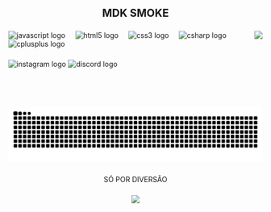 <h2 align="center">MDK SMOKE</h2>

###

<div align="center">
</div>

###

<img align="right" height="150" src="https://cdn.discordapp.com/attachments/1347348462949105694/1348720378528272415/Design_sem_nome_1.gif?ex=67d07d3c&is=67cf2bbc&hm=4999646f9e339d15f81fd9c41f0da7c716dd8be7ce0297741ea545135f4dbb93&"  />

###

<div align="left">
  <img src="https://cdn.jsdelivr.net/gh/devicons/devicon/icons/javascript/javascript-original.svg" height="30" alt="javascript logo"  />
  <img width="12" />
  <img src="https://cdn.jsdelivr.net/gh/devicons/devicon/icons/html5/html5-original.svg" height="30" alt="html5 logo"  />
  <img width="12" />
  <img src="https://cdn.jsdelivr.net/gh/devicons/devicon/icons/css3/css3-original.svg" height="30" alt="css3 logo"  />
  <img width="12" />
  <img src="https://cdn.jsdelivr.net/gh/devicons/devicon/icons/csharp/csharp-original.svg" height="30" alt="csharp logo"  />
  <img width="12" />
  <img src="https://cdn.jsdelivr.net/gh/devicons/devicon/icons/cplusplus/cplusplus-original.svg" height="30" alt="cplusplus logo"  />
</div>

###

<div align="left">
  <img src="https://img.shields.io/static/v1?message=Instagram&logo=instagram&label=&color=E4405F&logoColor=white&labelColor=&style=for-the-badge" height="35" alt="instagram logo"  />
  <img src="https://img.shields.io/static/v1?message=Discord&logo=discord&label=&color=7289DA&logoColor=white&labelColor=&style=for-the-badge" height="35" alt="discord logo"  />
</div>

###

<br clear="both">

<img src="https://raw.githubusercontent.com/MDKzo/MDKzo/output/snake.svg" alt="Snake animation" />

###

<p align="center">SÓ POR DIVERSÃO</p>

###

<p align="left"></p>

###

<div align="center">
  <img src="https://profile-counter.glitch.me/MDKzo/count.svg?"  />
</div>

###
